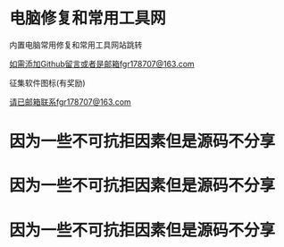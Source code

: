 # 电脑修复和常用工具网

内置电脑常用修复和常用工具网站跳转

如需添加Github留言或者是邮箱fgr178707@163.com

征集软件图标(有奖励)

请已邮箱联系fgr178707@163.com

# 因为一些不可抗拒因素但是源码不分享
# 因为一些不可抗拒因素但是源码不分享
# 因为一些不可抗拒因素但是源码不分享



